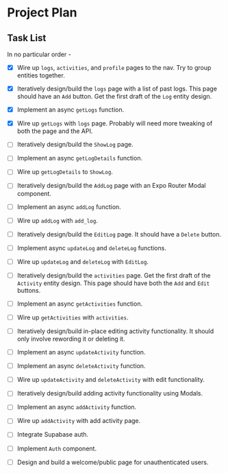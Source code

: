 # Project Plan

## Task List

In no particular order -

* [x] Wire up `logs`, `activities`, and `profile` pages to the nav. Try to group entities together.

* [x] Iteratively design/build the `logs` page with a list of past logs. This page should have an `Add` button. Get the first draft of the `Log` entity design.

* [x] Implement an async `getLogs` function.

* [x] Wire up `getLogs` with `logs` page. Probably will need more tweaking of both the page and the API.

* [ ] Iteratively design/build the `ShowLog` page.

* [ ] Implement an async `getLogDetails` function.

* [ ] Wire up `getLogDetails` to `ShowLog`.

* [ ] Iteratively design/build the `AddLog` page with an Expo Router Modal component.

* [ ] Implement an async `addLog` function.

* [ ] Wire up `addLog` with `add_log`. 

* [ ] Iteratively design/build the `EditLog` page. It should have a `Delete` button.

* [ ] Implement async `updateLog` and `deleteLog` functions.

* [ ] Wire up `updateLog` and `deleteLog` with `EditLog`.

* [ ] Iteratively design/build the `activities` page. Get the first draft of the `Activity` entity design. This page should have both the `Add` and `Edit` buttons.

* [ ] Implement an async `getActivities` function.

* [ ] Wire up `getActivities` with `activities`.

* [ ] Iteratively design/build in-place editing activity functionality. It should only involve rewording it or deleting it.

* [ ] Implement an async `updateActivity` function.

* [ ] Implement an async `deleteActivity` function.

* [ ] Wire up `updateActivity` and `deleteActivity` with edit functionality.

* [ ] Iteratively design/build adding activity functionality using Modals.

* [ ] Implement an async `addActivity` function.

* [ ] Wire up `addActivity` with add activity page.

* [ ] Integrate Supabase auth. 

* [ ] Implement `Auth` component.

* [ ] Design and build a welcome/public page for unauthenticated users.

  

  